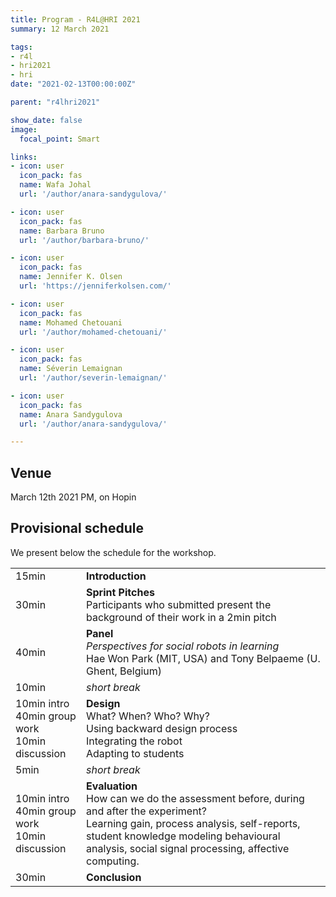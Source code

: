 ```yaml
---
title: Program - R4L@HRI 2021
summary: 12 March 2021

tags:
- r4l
- hri2021
- hri
date: "2021-02-13T00:00:00Z"

parent: "r4lhri2021"

show_date: false
image:
  focal_point: Smart

links:
- icon: user
  icon_pack: fas
  name: Wafa Johal
  url: '/author/anara-sandygulova/'

- icon: user
  icon_pack: fas
  name: Barbara Bruno
  url: '/author/barbara-bruno/'

- icon: user
  icon_pack: fas
  name: Jennifer K. Olsen
  url: 'https://jenniferkolsen.com/'

- icon: user
  icon_pack: fas
  name: Mohamed Chetouani
  url: '/author/mohamed-chetouani/'

- icon: user
  icon_pack: fas
  name: Séverin Lemaignan
  url: '/author/severin-lemaignan/'

- icon: user
  icon_pack: fas
  name: Anara Sandygulova
  url: '/author/anara-sandygulova/'

---
```

## Venue
March 12th 2021 PM, on Hopin


## Provisional schedule  
We present below the schedule for the workshop. 

|  |  |
|-------------| -------------| 
| 15min       | **Introduction** |
| 30min       | **Sprint Pitches** <br>  Participants who submitted present the background of their work in a 2min pitch |
| 40min       | **Panel** <br> *Perspectives for social robots in learning* <br> Hae Won Park (MIT, USA)  and Tony Belpaeme (U. Ghent, Belgium)  |
| 10min   | *short break* | 
| 10min intro <br> 40min group work <br> 10min discussion| **Design** <br> What? When? Who? Why? <br> Using backward design process  <br> Integrating the robot  <br> Adapting to students|
| 5min  | *short break* |
| 10min intro  <br> 40min group work <br> 10min discussion | **Evaluation** <br> How can we do the assessment before, during and after the experiment? <br> Learning gain, process analysis, self-reports, student knowledge modeling behavioural analysis, social signal processing, affective computing.|
| 30min | **Conclusion**|

